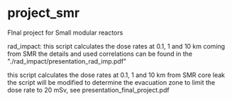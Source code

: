 # project_smr
FInal project for Small modular reactors



rad_impact:
  this script calculates the dose rates at 0.1, 1 and 10 km coming from SMR 
  the details and used correlations can be found in the "./rad_impact/presentation_rad_imp.pdf"
  
  
  this script calculates the dose rates at 0.1, 1 and 10 km from SMR core leak
  the script will be modified to determine the evacuation zone to limit the dose rate to 20 mSv, see presentation_final_project.pdf
  
    
  
